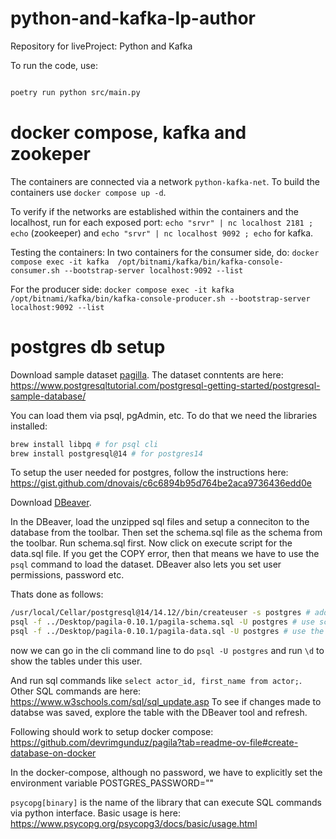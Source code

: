 # python-and-kafka-lp-author
Repository for liveProject: Python and Kafka

To run the code, use: 

```bash

poetry run python src/main.py

```

# docker compose, kafka and zookeper

The containers are connected via a network `python-kafka-net`. To build the containers use `docker compose up -d`. 

To verify if the networks are established within the containers and the localhost, run 
for each exposed port: `echo "srvr" | nc localhost 2181 ; echo` (zookeeper) and `echo "srvr" | nc localhost 9092 ; echo` for kafka.

Testing the containers: In two containers for the consumer side, do:
`docker compose exec -it kafka  /opt/bitnami/kafka/bin/kafka-console-consumer.sh --bootstrap-server localhost:9092 --list`

For the producer side: 
`docker compose exec -it kafka  /opt/bitnami/kafka/bin/kafka-console-producer.sh --bootstrap-server localhost:9092 --list`

# postgres db setup

Download sample dataset [pagilla](https://github.com/devrimgunduz/pagila). The dataset conntents are here: https://www.postgresqltutorial.com/postgresql-getting-started/postgresql-sample-database/

You can load them via psql, pgAdmin, etc.
To do that we need the libraries installed:
```sh
brew install libpq # for psql cli
brew install postgresql@14 # for postgres14
```
To setup the user needed for postgres, follow the instructions here: https://gist.github.com/dnovais/c6c6894b95d764be2aca9736436edd0e

Download [DBeaver](https://dbeaver.io/). 

In the DBeaver, load the unzipped sql files and setup a conneciton to the database from the toolbar. Then set the schema.sql file as the schema from the toolbar.
Run schema.sql first. Now click on execute script for the data.sql file. If you get the COPY error, then that means we have to use the `psql` command to load the dataset.
DBeaver also lets you set user permissions, password etc. 

Thats done as follows:

```sh
/usr/local/Cellar/postgresql@14/14.12//bin/createuser -s postgres # add user 
psql -f ../Desktop/pagila-0.10.1/pagila-schema.sql -U postgres # use schema file as schema
psql -f ../Desktop/pagila-0.10.1/pagila-data.sql -U postgres # use the data file as databse, gets laoded to a database with the name "postgres"
```
now we can go in the cli command line to do `psql -U postgres` and run `\d` to show the tables under this user.

And run sql commands like `select actor_id, first_name from actor;`. Other SQL commands are here: https://www.w3schools.com/sql/sql_update.asp
To see if changes made to databse was saved, explore the table with the DBeaver tool and refresh.

Following should work to setup docker compose: https://github.com/devrimgunduz/pagila?tab=readme-ov-file#create-database-on-docker

In the docker-compose, although no password, we have to explicitly set the environment variable POSTGRES_PASSWORD=""  

`psycopg[binary]` is the name of the library that can execute SQL commands via python interface. Basic usage is here: https://www.psycopg.org/psycopg3/docs/basic/usage.html